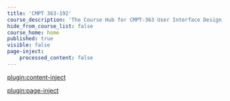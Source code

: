 ```yaml
---
title: 'CMPT 363-192'
course_description: 'The Course Hub for CMPT-363 User Interface Design, planned for the Summer of 2019'
hide_from_course_list: false
course_home: home
published: true
visible: false
page-inject:
    processed_content: false
---
```


[plugin:content-inject](/192/home/_important-reminders)

[plugin:page-inject](/192/home/_class-preparations)
